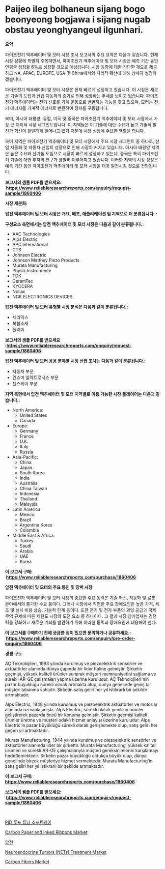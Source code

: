 <p><h1>Paijeo ileg bolhaneun sijang bogo beonyeong bogjawa i sijang nugab obstau yeonghyangeul ilgunhari.</h1></p><p><strong>요약</strong></p>
<p><p>파이조전기 액추에이터 및 모터 시장 조사 보고서의 주요 요약은 다음과 같습니다. 현재 시장 상황에 특별히 주목하면서, 파이조전기 액추에이터 및 모터 시장은 예측 기간 동안 연평균 성장률 6%로 성장할 것으로 예상됩니다. 시장 동향에 대한 간단한 개요를 제공하고 NA, APAC, EUROPE, USA 및 China에서의 지리적 확산에 대해 상세히 설명하겠습니다.</p><p>파이조전기 액추에이터 및 모터 시장은 현재 빠르게 성장하고 있습니다. 이 시장은 새로운 기술의 도입과 산업 자동화의 증가로 인해 성장하는 추세를 보이고 있습니다. 파이조전기 액추에이터는 전기 신호를 기계 운동으로 변환하는 기능을 갖고 있으며, 모터는 전기 에너지를 기계적 에너지로 변환하여 장치를 구동합니다.</p><p>북미, 아시아 태평양, 유럽, 미국 및 중국은 파이조전기 액추에이터 및 모터 시장에서 가장 큰 지리적 시장 세그먼트입니다. 이 지역들은 이 기술에 대한 수요가 높고 기술적 발전과 혁신이 활발하게 일어나고 있기 때문에 시장 성장에 주요한 역할을 합니다.</p><p>북미 지역은 파이조전기 액추에이터 및 모터 시장에서 주요 시장 세그먼트 중 하나로, 산업 자동화 및 자동차 산업의 성장으로 인해 시장이 커지고 있습니다. 아시아 태평양 지역은 높은 수요와 신기술 도입으로 시장이 빠르게 성장하고 있는데, 중국은 특히 파이조전기 기술에 대한 투자와 연구가 활발히 이루어지고 있습니다. 이러한 지역의 시장 성장은 예측 기간 동안 파이조전기 액추에이터 및 모터 시장을 더욱 발전시킬 것으로 전망됩니다.</p></p>
<p><strong>보고서의 샘플 PDF를 받으세요: &nbsp;<a href="https://www.reliableresearchreports.com/enquiry/request-sample/1860406">https://www.reliableresearchreports.com/enquiry/request-sample/1860406</a></strong></p>
<p><strong>시장 세분화:</strong></p>
<p><strong> 압전 액추에이터 및 모터 시장은 개요, 배포, 애플리케이션 및 지역으로 더 분류됩니다. :</strong></p>
<p><strong>구성요소 측면에서는 압전 액추에이터 및 모터 시장은 다음과 같이 분류됩니다.:</strong></p>
<p><ul><li>AAC Technologies</li><li>Alps Electric</li><li>APC International</li><li>CTS</li><li>Johnson Electric</li><li>Johnson Matthey Piezo Products</li><li>Murata Manufacturing</li><li>Physik Instrumente</li><li>TDK</li><li>CeramTec</li><li>KYOCERA</li><li>Noliac</li><li>NGK ELECTRONICS DEVICES</li></ul></p>
<p><strong> 압전 액추에이터 및 모터 유형별 시장 분석은 다음과 같이 분류됩니다.:</strong></p>
<p><ul><li>세라믹스</li><li>복합소재</li><li>폴리머</li></ul></p>
<p><strong>보고서의 샘플 PDF를 받으세요 :<a href="https://www.reliableresearchreports.com/enquiry/request-sample/1860406">https://www.reliableresearchreports.com/enquiry/request-sample/1860406</a></strong></p>
<p><strong> 압전 액추에이터 및 모터 응용 분야별 시장 산업 조사는 다음과 같이 분류됩니다.:</strong></p>
<p><ul><li>자동차 부문</li><li>컨슈머 일렉트로닉스 부문</li><li>헬스케어 부문</li></ul></p>
<p><strong>지역 측면에서 압전 액추에이터 및 모터 지역별로 이용 가능한 시장 플레이어는 다음과 같습니다.:</strong></p>
<p><ul>
    <li>
        North America:
        <ul>
            <li>United States</li>
            <li>Canada</li>
        </ul>
    </li>
    <li>
        Europe:
        <ul>
            <li>Germany</li>
            <li>France</li>
            <li>U.K.</li>
            <li>Italy</li>
            <li>Russia</li>
        </ul>
    </li>
    <li>
        Asia-Pacific:
        <ul>
            <li>China</li>
            <li>Japan</li>
            <li>South Korea</li>
            <li>India</li>
            <li>Australia</li>
            <li>China Taiwan</li>
            <li>Indonesia</li>
            <li>Thailand</li>
            <li>Malaysia</li>
        </ul>
    </li>
    <li>
        Latin America:
        <ul>
            <li>Mexico</li>
            <li>Brazil</li>
            <li>Argentina Korea</li>
            <li>Colombia</li>
        </ul>
    </li>
    <li>
        Middle East & Africa:
        <ul>
            <li>Turkey</li>
            <li>Saudi</li>
            <li>Arabia</li>
            <li>UAE</li>
            <li>Korea</li>
        </ul>
    </li>
    </ul></p>
<p><strong>이 보고서 구매: &nbsp;<a href="https://www.reliableresearchreports.com/purchase/1860406">https://www.reliableresearchreports.com/purchase/1860406</a></strong></p>
<p><strong>압전 액추에이터 및 모터의 주요 동인 및 장벽 시장</strong></p>
<p><p>파이조전자 액추에이터 및 모터 시장의 중요한 주요 동력은 기술 혁신, 자동화 및 로봇 분야에서의 증가한 수요 등이다. 그러나 시장에서 직면한 주요 장애요인은 높은 가격, 제조 및 설치 비용 상승, 기술적 한계 등이다. 또한 전기 및 전자 부품의 과잉 공급과 국제 무역 규제에 따른 제한도 시장의 도전 요소 중 하나이다. 그 결과 시장 참가업체는 경쟁력을 강화하고 새로운 기회를 발견하기 위해 이러한 동력과 장애요인에 대응해야 한다.</p></p>
<p><strong>이 보고서를 구매하기 전에 궁금한 점이 있으면 문의하거나 공유하세요.: &nbsp;<a href="https://www.reliableresearchreports.com/enquiry/pre-order-enquiry/1860406">https://www.reliableresearchreports.com/enquiry/pre-order-enquiry/1860406</a></strong></p>
<p><strong>경쟁 구도</strong></p>
<p><p>AÇ Teknolojileri, 1993 yılında kurulmuş ve piezoelektrik sensörler ve aktüatörler alanında dünya çapında bir lider haline gelmiştir. Şirketin geçmişi, yüksek kaliteli ürünler sunarak müşteri memnuniyetini sağlama ve sürekli AR-GE çalışmaları yapma üzerine kuruludur. AÇ Teknolojileri'nin pazar büyüklüğü sürekli olarak artmakta olup, dünya genelinde geniş bir müşteri tabanına sahiptir. Şirketin satış geliri her yıl istikrarlı bir şekilde artmaktadır.</p><p>Alps Electric, 1948 yılında kurulmuş ve piezoelektrik aktüatörler ve motorlar alanında uzmanlaşmıştır. Alps Electric, sürekli olarak yenilikçi ürünler geliştirerek pazarda öncü bir konuma gelmiştir. Şirketin geçmişi kaliteli ürünler üretme ve müşteri odaklı hizmet anlayışı üzerine kuruludur. Alps Electric'in pazar büyüklüğü sürekli olarak genişlemekte olup, satış geliri her geçen yıl artmaktadır.</p><p>Murata Manufacturing, 1944 yılında kurulmuş ve piezoelektrik sensörler ve aktüatörler alanında lider bir şirkettir. Murata Manufacturing, yüksek kaliteli ürünleri ve sürekli AR-GE çalışmalarıyla müşteri gereksinimlerini karşılamayı hedeflemektedir. Şirketin pazar büyüklüğü oldukça büyük olup, dünya genelinde birçok müşteriye hizmet vermektedir. Murata Manufacturing'in satış geliri her yıl istikrarlı bir şekilde artmaktadır.</p></p>
<p><strong>이 보고서 구매: &nbsp; <a href="https://www.reliableresearchreports.com/purchase/1860406">https://www.reliableresearchreports.com/purchase/1860406</a></strong></p>
<p><strong>보고서의 샘플 PDF를 받으세요: &nbsp;<a href="https://www.reliableresearchreports.com/enquiry/request-sample/1860406">https://www.reliableresearchreports.com/enquiry/request-sample/1860406</a></strong><strong></strong></p>
<p>&nbsp;</p>
<p><p><a href="https://github.com/sougarounis/Market-Research-Report-List-2/blob/main/2870101192778.md">PID 루프 튜닝 소프트웨어</a></p><p><a href="https://github.com/julyju69/Market-Research-Report-List-2/blob/main/carbon-paper-and-inked-ribbons-market.md">Carbon Paper and Inked Ribbons Market</a></p><p><a href="https://github.com/vs2869dizt0/Market-Research-Report-List-1/blob/main/1503601192779.md">압전</a></p><p><a href="https://issuu.com/reportprime-2/docs/neuroendocrine-tumors-nets-treatment-market-size-2">Neuroendocrine Tumors (NETs) Treatment Market</a></p><p><a href="https://github.com/gdfhhhj/Market-Research-Report-List-3/blob/main/carbon-fibers-market.md">Carbon Fibers Market</a></p></p>